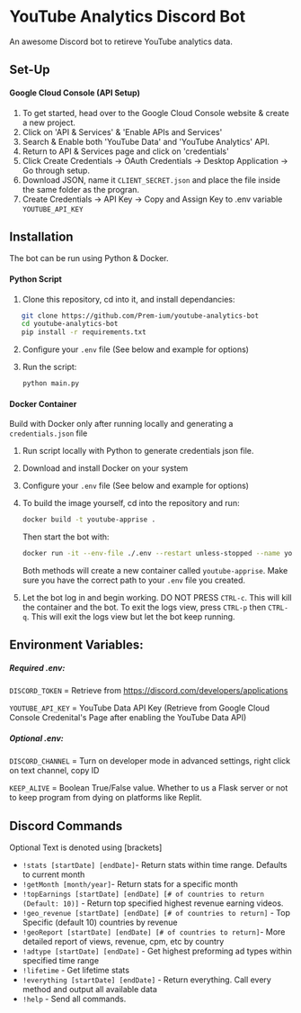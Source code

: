 # YouTube Analytics Discord Bot
An awesome Discord bot to retireve YouTube analytics data.

## Set-Up
#### Google Cloud Console (API Setup)
1. To get started, head over to the Google Cloud Console website & create a new project.
2. Click on 'API & Services' & 'Enable APIs and Services'
3. Search & Enable both 'YouTube Data' and 'YouTube Analytics' API.
4. Return to API & Services page and click on 'credentials'
5. Click Create Credentials -> OAuth Credentials -> Desktop Application -> Go through setup.
6. Download JSON, name it `CLIENT_SECRET.json` and place the file inside the same folder as the progran.
7. Create Credentials -> API Key -> Copy and Assign Key to .env variable `YOUTUBE_API_KEY`

## Installation
The bot can be run using Python & Docker.
#### Python Script
1. Clone this repository, cd into it, and install dependancies:
```sh
   git clone https://github.com/Prem-ium/youtube-analytics-bot
   cd youtube-analytics-bot
   pip install -r requirements.txt
   ```
2. Configure your `.env` file (See below and example for options)
3. Run the script:

    ```sh
    python main.py
   ```
#### Docker Container
Build with Docker only after running locally and generating a `credentials.json` file
1. Run script locally with Python to generate credentials json file.
2. Download and install Docker on your system
3. Configure your `.env` file (See below and example for options)
4. To build the image yourself, cd into the repository and run:
   ```sh
   docker build -t youtube-apprise .
   ```
   Then start the bot with:
   ```sh
   docker run -it --env-file ./.env --restart unless-stopped --name youtube-apprise youtube-apprise
   ```
   Both methods will create a new container called `youtube-apprise`. Make sure you have the correct path to your `.env` file you created.

5. Let the bot log in and begin working. DO NOT PRESS `CTRL-c`. This will kill the container and the bot. To exit the logs view, press `CTRL-p` then `CTRL-q`. This will exit the logs view but let the bot keep running.


## Environment Variables:
##### Required .env:
`DISCORD_TOKEN` = Retrieve from https://discord.com/developers/applications


`YOUTUBE_API_KEY` = YouTube Data API Key (Retrieve from Google Cloud Console Credenital's Page after enabling the YouTube Data API)
##### Optional .env:
`DISCORD_CHANNEL` = Turn on developer mode in advanced settings, right click on text channel, copy ID

`KEEP_ALIVE` = Boolean True/False value. Whether to us a Flask server or not to keep program from dying on platforms like Replit.

## Discord Commands
Optional Text is denoted using [brackets]
- `!stats [startDate] [endDate]`- Return stats within time range. Defaults to current month
- `!getMonth [month/year]`- Return stats for a specific month
- `!topEarnings [startDate] [endDate] [# of countries to return (Default: 10)]` - Return top specified highest revenue earning videos.
- `!geo_revenue [startDate] [endDate] [# of countries to return]` - Top Specific (default 10) countries by revenue
- `!geoReport [startDate] [endDate] [# of countries to return]`- More detailed report of views, revenue, cpm, etc by country
- `!adtype [startDate] [endDate]` - Get highest preforming ad types within specified time range
- `!lifetime` - Get lifetime stats
- `!everything [startDate] [endDate]` - Return everything. Call every method and output all available data
- `!help` - Send all commands.